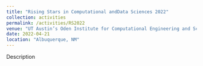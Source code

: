 ```yaml
---
title: "Rising Stars in Computational andData Sciences 2022"
collection: activities
permalink: /activities/RS2022
venue: "UT Austin’s Oden Institute for Computational Engineering and Sciences, Sandia National Laboratories, and Lawrence Livermore National Laboratory"
date: 2022-04-21
location: "Albuquerque, NM"
---
```


Description